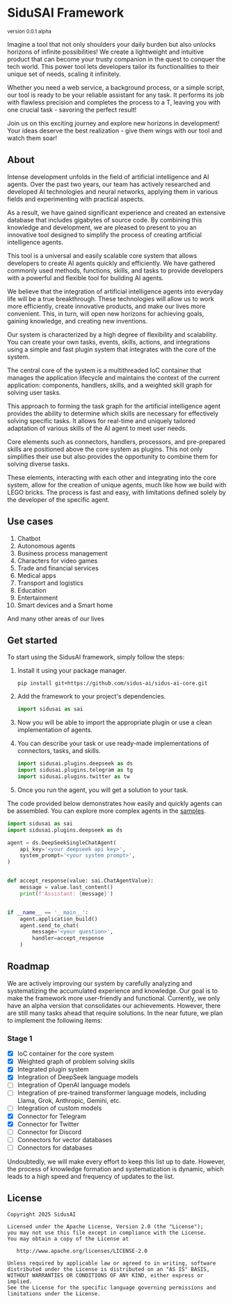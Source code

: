 # SiduSAI Framework
<sup>version 0.0.1 alpha</sup>

Imagine a tool that not only shoulders your daily burden but also unlocks horizons of infinite possibilities!
We create a lightweight and intuitive product that can become your trusty companion in the quest to conquer the tech
world. This power tool lets developers tailor its functionalities to their unique set of needs, scaling it infinitely.

Whether you need a web service, a background process, or a simple script, our tool is ready to be your reliable
assistant for any task. It performs its job with flawless precision and completes the process to a T, leaving you
with one crucial task - savoring the perfect result!

Join us on this exciting journey and explore new horizons in development! Your ideas deserve the best
realization - give them wings with our tool and watch them soar!

## About

Intense development unfolds in the field of artificial intelligence and AI agents. Over the past two years, our team
has actively researched and developed AI technologies and neural networks, applying them in various fields and
experimenting with practical aspects.

As a result, we have gained significant experience and created an extensive database that includes gigabytes of source
code. By combining this knowledge and development, we are pleased to present to you an innovative tool designed to
simplify the process of creating artificial intelligence agents.

This tool is a universal and easily scalable core system that allows developers to create AI agents quickly and
efficiently. We have gathered commonly used methods, functions, skills, and tasks to provide developers with a
powerful and flexible tool for building AI agents.

We believe that the integration of artificial intelligence agents into everyday life will be a true breakthrough.
These technologies will allow us to work more efficiently, create innovative products, and make our lives more
convenient. This, in turn, will open new horizons for achieving goals, gaining knowledge, and creating new inventions.

Our system is characterized by a high degree of flexibility and scalability. You can create your own tasks, events,
skills, actions, and integrations using a simple and fast plugin system that integrates with the core of the system.

The central core of the system is a multithreaded IoC container that manages the application lifecycle and maintains
the context of the current application: components, handlers, skills, and a weighted skill graph for solving
user tasks.

This approach to forming the task graph for the artificial intelligence agent provides the ability to determine which
skills are necessary for effectively solving specific tasks. It allows for real-time and uniquely tailored adaptation
of various skills of the AI agent to meet user needs.

Core elements such as connectors, handlers, processors, and pre-prepared skills are positioned above the core system
as plugins. This not only simplifies their use but also provides the opportunity to combine them for solving
diverse tasks.

These elements, interacting with each other and integrating into the core system, allow for the creation of unique
agents, much like how we build with LEGO bricks. The process is fast and easy, with limitations defined solely by
the developer of the specific agent.

## Use cases

1. Chatbot
2. Autonomous agents
3. Business process management
4. Characters for video games
5. Trade and financial services
6. Medical apps
7. Transport and logistics
8. Education
9. Entertainment
10. Smart devices and a Smart home

And many other areas of our lives

## Get started

To start using the SidusAI framework, simply follow the steps:
1. Install it using your package manager.
    ```commandline
    pip install git+https://github.com/sidus-ai/sidus-ai-core.git
    ```

2. Add the framework to your project's dependencies.

    ```python
    import sidusai as sai
    ```

3. Now you will be able to import the appropriate plugin or use a clean implementation of agents.
4. You can describe your task or use ready-made implementations of connectors, tasks, and skills.

    ```python
    import sidusai.plugins.deepseek as ds
    import sidusai.plugins.telegram as tg
    import sidusai.plugins.twitter as tw
    ```

5. Once you run the agent, you will get a solution to your task.

The code provided below demonstrates how easily and quickly agents can be assembled.
You can explore more complex agents in the [samples](https://github.com/sidus-ai/sidus-ai-core/tree/master/samples).

```python
import sidusai as sai
import sidusai.plugins.deepseek as ds

agent = ds.DeepSeekSingleChatAgent(
    api_key='<your deepseek api key>',
    system_prompt='<your system prompt>',
)


def accept_response(value: sai.ChatAgentValue):
    message = value.last_content()
    print(f'Assistant: {message}')


if __name__ == '__main__':
    agent.application_build()
    agent.send_to_chat(
        message='<your question>',
        handler=accept_response
    )
```

## Roadmap

We are actively improving our system by carefully analyzing and systematizing the accumulated experience and knowledge.
Our goal is to make the framework more user-friendly and functional. Currently, we only have an alpha version that
consolidates our achievements. However, there are still many tasks ahead that require solutions. In the near future,
we plan to implement the following items:

### Stage 1

- [X] IoC container for the core system
- [X]  Weighted graph of problem solving skills
- [X] Integrated plugin system
- [X] Integration of DeepSeek language models
- [ ] Integration of OpenAI language models
- [ ] Integration of pre-trained transformer language models, including Llama, Grok, Anthropic, Gemini, etc.
- [ ] Integration of custom models
- [X] Connector for Telegram
- [X] Connector for Twitter
- [ ] Connector for Discord
- [ ] Connectors for vector databases
- [ ] Connectors for databases

Undoubtedly, we will make every effort to keep this list up to date. However, the process of knowledge formation and
systematization is dynamic, which leads to a high speed and frequency of updates to the list.

## License

    Copyright 2025 SidusAI

    Licensed under the Apache License, Version 2.0 (the "License");
    you may not use this file except in compliance with the License.
    You may obtain a copy of the License at

       http://www.apache.org/licenses/LICENSE-2.0

    Unless required by applicable law or agreed to in writing, software
    distributed under the License is distributed on an "AS IS" BASIS,
    WITHOUT WARRANTIES OR CONDITIONS OF ANY KIND, either express or implied.
    See the License for the specific language governing permissions and
    limitations under the License.

